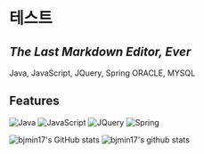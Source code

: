 # 테스트
## _The Last Markdown Editor, Ever_

Java, JavaScript, JQuery, Spring
ORACLE, MYSQL

## Features
<div>
  <img alt="Java" src ="https://img.shields.io/badge/Java-007396.svg?&style=for-the-badge&logo=Java&logoColor=White"/>
  <img alt="JavaScript" src ="https://img.shields.io/badge/JavaScript-F7DF1E.svg?&style=for-the-badge&logo=JavaScript&logoColor=White"/>
  <img alt="JQuery" src ="https://img.shields.io/badge/JQuery-0769AD.svg?&style=for-the-badge&logo=JQuery&logoColor=White"/>
  <img alt="Spring" src ="https://img.shields.io/badge/Spring-6DB33F.svg?&style=for-the-badge&logo=Spring&logoColor=White"/>
</div>

 ![bjmin17's GitHub stats](https://github-readme-stats.vercel.app/api?username=bjmin17&show_icons=true)
 ![bjmin17's github stats](https://github-readme-stats.vercel.app/api?username=bjmin17&show_icons=true&theme=tokyonight)

